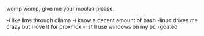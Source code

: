 womp womp, give me your moolah please.

-i like llms through ollama
-i know a decent amount of bash
-linux drives me crazy but i love it for proxmox
-i still use windows on my pc
-goated

<!---
Stargazer6481/Stargazer6481 is a ✨ special ✨ repository because its `README.md` (this file) appears on your GitHub profile.
You can click the Preview link to take a look at your changes.
--->
